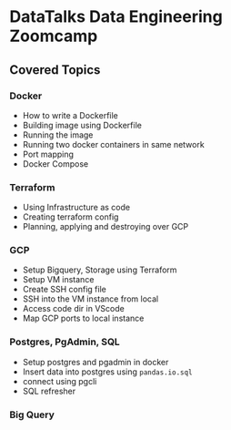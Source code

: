 # DataTalks Data Engineering Zoomcamp

## Covered Topics
### Docker 
- How to write a Dockerfile
- Building image using Dockerfile
- Running the image 
- Running two docker containers in same network
- Port mapping
- Docker Compose

### Terraform
- Using Infrastructure as code
- Creating terraform config
- Planning, applying and destroying over GCP

### GCP
- Setup Bigquery, Storage using Terraform
- Setup VM instance
- Create SSH config file
- SSH into the VM instance from local
- Access code dir in VScode
- Map GCP ports to local instance

### Postgres, PgAdmin, SQL
- Setup postgres and pgadmin in docker
- Insert data into postgres using `pandas.io.sql`
- connect using pgcli
- SQL refresher

### Big Query
